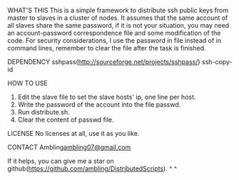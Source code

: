 WHAT'S THIS
This is a simple framework to distribute ssh public keys from master to slaves in a cluster of nodes. It assumes that the same account of all slaves share the same password, if it is not your situation, you may need an account-password correspondence file and some modification of the code.
For security considerations, I use the password in file instead of in command lines, remember to clear the file after the task is finished.

DEPENDENCY
sshpass(http://sourceforge.net/projects/sshpass/)
ssh-copy-id

HOW TO USE
1. Edit the slave file to set the slave hosts' ip, one line per host.
2. Write the password of the account into the file passwd.
3. Run distribute.sh.
4. Clear the content of passwd file.

LICENSE
No licenses at all, use it as you like.

CONTACT
Ambling<ambling07@gmail.com>

If it helps, you can give me a star on github(https://github.com/ambling/DistributedScripts). ^ ^
